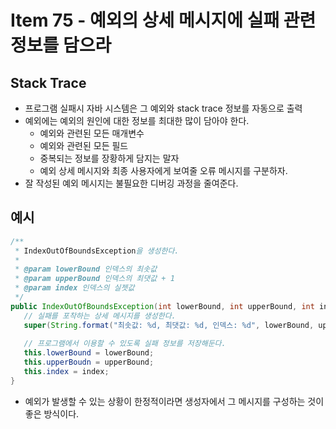# Item 75 - 예외의 상세 메시지에 실패 관련 정보를 담으라

## Stack Trace

- 프로그램 실패시 자바 시스템은 그 예외와 stack trace 정보를 자동으로 출력
- 예외에는 예외의 원인에 대한 정보를 최대한 많이 담아야 한다.
	- 예외와 관련된 모든 매개변수
	- 예외와 관련된 모든 필드
	- 중복되는 정보를 장황하게 담지는 말자
	- 예외 상세 메시지와 최종 사용자에게 보여줄 오류 메시지를 구분하자.
- 잘 작성된 예외 메시지는 불필요한 디버깅 과정을 줄여준다.

## 예시 

```java
/**
 * IndexOutOfBoundsException을 생성한다.
 *
 * @param lowerBound 인덱스의 최솟값
 * @param upperBound 인덱스의 최댓값 + 1
 * @param index 인덱스의 실젯값
 */
public IndexOutOfBoundsException(int lowerBound, int upperBound, int index) {
   // 실패를 포착하는 상세 메시지를 생성한다.
   super(String.format("최솟값: %d, 최댓값: %d, 인덱스: %d", lowerBound, upperBound, index));
   
   // 프로그램에서 이용할 수 있도록 실패 정보를 저장해둔다.
   this.lowerBound = lowerBound;
   this.upperBoudn = upperBound;
   this.index = index;
}
```

- 예외가 발생할 수 있는 상황이 한정적이라면 생성자에서 그 메시지를 구성하는 것이 좋은 방식이다.